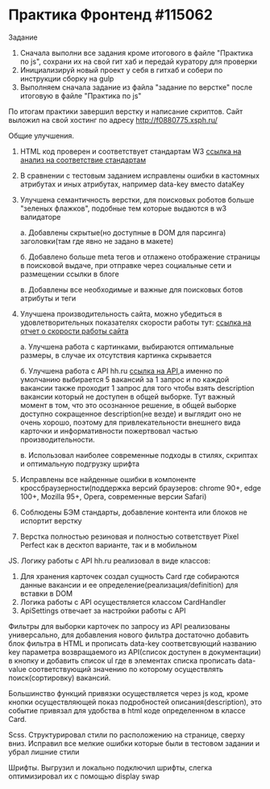 # Практика Фронтенд #115062
Задание
1. Сначала выполни все задания кроме итогового в файле "Практика по js", сохрани их на свой гит хаб и передай куратору для проверки
2. Инициализируй новый проект у себя в гитхаб и собери по инструкции сборку на gulp
3. Выполняем сначала задание из файла "задание по верстке" после итоговую в файле "Практика по js"

По итогам практики завершил верстку и написание скриптов.
Сайт выложил на свой хостинг по адресу http://f0880775.xsph.ru/


Общие улучшения.
1. HTML код проверен и соответствует стандартам W3 [ссылка на анализ на соответствие стандартам](https://validator.w3.org/check?uri=http%3A%2F%2Ff0880775.xsph.ru%2F&charset=%28detect+automatically%29&doctype=Inline&group=0)
2. В сравнении с тестовым заданием исправлены ошибки в кастомных атрибутах и иных атрибутах, например data-key вместо dataKey
3. Улучшена семантичность верстки, для поисковых роботов больше "зеленых флажков", подобные тем которые выдаются в w3 валидаторе

   a. Добавлены скрытые(но доступные в DOM для парсинга) заголовки(там где явно не задано в макете)

   б. Добавлено больше meta тегов и отлажено отображение страницы в поисковой выдаче, при отправке через социальные сети и размещении ссылки в блоге

   в. Добавлены все необходимые и важные для поисковых ботов атрибуты и теги
5. Улучшена производительность сайта, можно убедиться в удовлетворительных показателях скорости работы тут: [ссылка на отчет о скорости работы сайта](https://pagespeed.web.dev/analysis/http-f0880775-xsph-ru/mx4ri7vayp?form_factor=desktop )

   a. Улучшена работа с картинками, выбираются оптимальные размеры, в случае их отсутствия картинка скрывается

   б. Улучшена работа с API hh.ru [ссылка на API](https://github.com/hhru/api/blob/master/docs/vacancies.md),а именно по умолчанию выбирается 5 вакансий за 1 запрос и по каждой вакансии также проходит 1 запрос для того чтобы взять description вакансии который не доступен в общей выборке. Тут важный момент в том, что это осознанное решение, в общей выборке доступно сокращенное description(не везде) и выглядит оно не очень хорошо, поэтому для привлекательности внешнего вида карточки и информативности пожертвовал частью производительности.

   в. Использовал наиболее современные подходы в стилях, скриптах и оптимальную подгрузку шрифта
7. Исправлены все найденные ошибки в компоненте кроссбраузерности(поддержка версий браузеров: chrome 90+, edge 100+, Mozilla 95+, Opera, современные версии Safari)
8. Соблюдены БЭМ стандарты, добавление контента или блоков не испортит верстку
9. Верстка полностью резиновая и полностью сответствует Pixel Perfect как в десктоп варианте, так и в мобильном


JS.
Логику работы с API hh.ru реализовал в виде классов:
1. Для хранения карточек создал сущность Card где собираются данные вакансии и ее определение(реализация/definition) для вставки в DOM
2. Логика работы с API осуществляется классом CardHandler
3. ApiSettings отвечает за настройки работы c API

Фильтры для выборки карточек по запросу из API реализованы универсально, для добавления нового фильтра достаточно добавить блок фильтра в HTML и прописать data-key соответсвующий названию key параметра возвращаемого из API(список доступен в документации) в кнопку и добавить список ul где в элементах списка прописать data-value соответствующий значению по которому осуществлять поиск(сортировку) вакансий.

Большинство функций привязки осуществляется через js код, кроме кнопки осуществляющей показ подробностей описания(description), это событие привязал для удобства в html коде определенном в классе Card.


Scss.
Структурировал стили по расположению на странице, сверху вниз.
Исправил все мелкие ошибки которые были в тестовом задании и убрал лишние стили


Шрифты.
Выгрузил и локально подключил шрифты, слегка оптимизировал их с помощью display swap   
